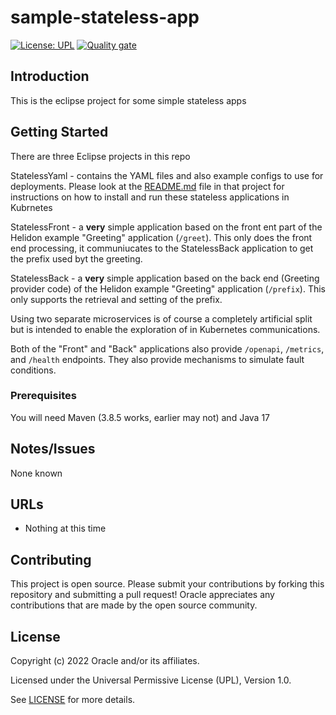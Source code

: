 # sample-stateless-app

[![License: UPL](https://img.shields.io/badge/license-UPL-green)](https://img.shields.io/badge/license-UPL-green) [![Quality gate](https://sonarcloud.io/api/project_badges/quality_gate?project=oracle-devrel_stateless-app)](https://sonarcloud.io/dashboard?id=oracle-devrel_stateless-app)

## Introduction
This is the eclipse project for some simple stateless apps

## Getting Started
There are three Eclipse projects in this repo

StatelessYaml - contains the YAML files and also example configs to use for deployments. Please look at the [README.md](./StatelessYaml/README.md) file in that project for instructions on how to install and run these stateless applications in Kubrnetes

StatelessFront - a **very** simple application based on the front ent part of the Helidon example "Greeting" application (`/greet`). This only does the front end processing, it communiucates to the StatelessBack application to get the prefix used byt the greeting. 

StatelessBack - a **very** simple application based on the back end (Greeting provider code) of the Helidon example "Greeting" application (`/prefix`). This only supports the retrieval and setting of the prefix. 

Using two separate microservices is of course a completely artificial split but is intended to enable the exploration of in Kubernetes communications.

Both of the "Front" and "Back" applications also provide `/openapi`, `/metrics`, and `/health` endpoints. They also provide mechanisms to simulate fault conditions.

### Prerequisites
You will need Maven (3.8.5 works, earlier may not) and Java 17

## Notes/Issues
None known

## URLs
* Nothing at this time

## Contributing
This project is open source.  Please submit your contributions by forking this repository and submitting a pull request!  Oracle appreciates any contributions that are made by the open source community.

## License
Copyright (c) 2022 Oracle and/or its affiliates.

Licensed under the Universal Permissive License (UPL), Version 1.0.

See [LICENSE](LICENSE) for more details.
